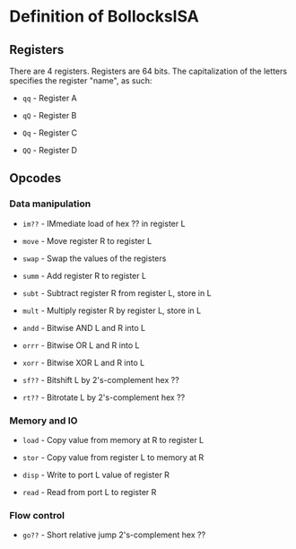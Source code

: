 # Definition of BollocksISA

## Registers

There are 4 registers.  Registers are 64 bits.  The capitalization of the
letters specifies the register "name", as such:

* `qq` - Register A

* `qQ` - Register B

* `Qq` - Register C

* `QQ` - Register D

## Opcodes

### Data manipulation

* `im??` - IMmediate load of hex ?? in register L

* `move` - Move register R to register L

* `swap` - Swap the values of the registers

* `summ` - Add register R to register L

* `subt` - Subtract register R from register L, store in L

* `mult` - Multiply register R by register L, store in L

* `andd` - Bitwise AND L and R into L

* `orrr` - Bitwise OR L and R into L

* `xorr` - Bitwise XOR L and R into L

* `sf??` - Bitshift L by 2's-complement hex ??

* `rt??` - Bitrotate L by 2's-complement hex ??

### Memory and IO

* `load` - Copy value from memory at R to register L

* `stor` - Copy value from register L to memory at R

* `disp` - Write to port L value of register R

* `read` - Read from port L to register R

### Flow control

* `go??` - Short relative jump 2's-complement hex ??
